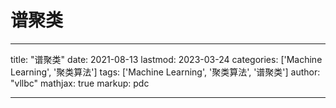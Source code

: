 # 谱聚类

---
title: "谱聚类"
date: 2021-08-13
lastmod: 2023-03-24
categories: ['Machine Learning', '聚类算法']
tags: ['Machine Learning', '聚类算法', '谱聚类']
author: "vllbc"
mathjax: true
markup: pdc

---
